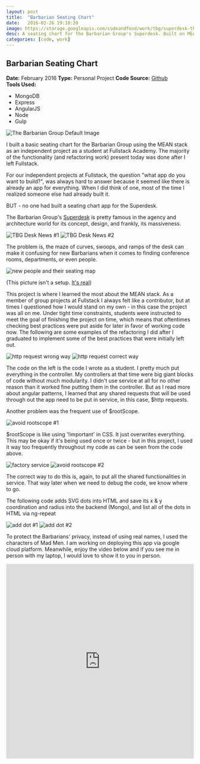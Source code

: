 ```yaml
---
layout: post
title:  "Barbarian Seating Chart"
date:   2016-02-26 19:18:20
image: https://storage.googleapis.com/codeandfood/work/tbg/superdesk-thumbnail.png
desc: A seating chart for the Barbarian Group's Superdesk. Built on MEAN stack.
categories: [code, work]
---
```


<div class="project-description">
	<h2>Barbarian Seating Chart</h2>
	<div class="desc">
		<span><strong>Date:</strong> February 2016</span>
		<span><strong>Type:</strong> Personal Project</span>
		<span><strong>Code Source:</strong> <a href="https://github.com/jeesunikim/superdesk" target="_blank">Github</a></span>
	</div>
	<div class="desc">
		<span><strong>Tools Used:</strong></span>
		<ul>
			<li>MongoDB</li>
			<li>Express</li>
			<li>AngularJS</li>
			<li>Node</li>
			<li>Gulp</li>
		</ul>
	</div>
</div>

<div class="project-image">
	<img src="https://storage.googleapis.com/codeandfood/work/tbg/superdesk.png" alt="The Barbarian Group Default Image" />
</div>

<p>I built a basic seating chart for the Barbarian Group using the MEAN stack as an independent project as a student at Fullstack Academy. The majority of the functionality (and refactoring work) present today was done after I left Fullstack.</p>

<p>For our independent projects at Fullstack, the question "what app do you want to build?", was always hard to answer because it seemed like there is already an app for everything. When I did think of one, most of the time I realized someone else had already built it.</p>

<p>BUT - no one had built a seating chart app for the Superdesk.</p>

<p>The Barbarian Group's <a href="http://www.architectmagazine.com/technology/detail/innovative-detail-the-superdesk-at-the-barbarian-group-office_o" target="_blank">Superdesk</a> is pretty famous in the agency and architecture world for its concept, design, and frankly, its massiveness.</p>

<div class="project-image inline">
	<img src="https://storage.googleapis.com/codeandfood/work/tbg/desk-01.png" alt="TBG Desk News #1" />
	<img src="https://storage.googleapis.com/codeandfood/work/tbg/desk-03.png" alt="TBG Desk News #2" />
</div>

<p>The problem is, the maze of curves, swoops, and ramps of the desk can make it confusing for new Barbarians when it comes to finding conference rooms, departments, or even people.</p>

<div class="project-image">
	<img src="https://storage.googleapis.com/codeandfood/work/tbg/new-people.jpg" alt="new people and their seating map" />
	<p>(This picture isn't a setup. <u>It's real</u>)</p>
</div>

<p>
	This project is where I learned the most about the MEAN stack. As a member of group projects at Fullstack I always felt like a contributor, but at times I questioned how I would stand on my own - in this case the project was all on me. Under tight time constraints, students were instructed to meet the goal of finishing the project on time, which means that oftentimes checking best practices were put aside for later in favor of working code now. The following are some examples of the refactoring I did after I graduated to implement some of the best practices that were initially left out.</p>

<div class="project-image inline">
	<img src="https://storage.googleapis.com/codeandfood/work/tbg/http-01.png" alt="http request wrong way" />
	<img src="https://storage.googleapis.com/codeandfood/work/tbg/http-02.png" alt="http request correct way" />
</div>

<p>The code on the left is the code I wrote as a student. I pretty much put everything in the controller. My controllers at that time were big giant blocks of code without much modularity. I didn't use service at all for no other reason than it worked fine putting them in the controller. But as I read more about angular patterns, I learned that any shared requests that will be used through out the app need to be put in service, in this case, $http requests.</p>

<p>Another problem was the frequent use of $rootScope.</p>

<div class="project-image">
	<img src="https://storage.googleapis.com/codeandfood/work/tbg/avoid-rootscope-01.png" alt="avoid rootscope #1" />
</div>

<p>$rootScope is like using '!important' in CSS. It just overwrites everything. This may be okay if it's being used once or twice - but in this project, I used it way too frequently throughout my code as can be seen from the code above.</p>

<div class="project-image inline">
	<img src="https://storage.googleapis.com/codeandfood/work/tbg/factory-service.png" alt="factory service" />
	<img src="https://storage.googleapis.com/codeandfood/work/tbg/avoid-rootscope-02.png" alt="avoid rootscope #2" />
</div>

<p>The correct way to do this is, again, to put all the shared functionalities in service. That way later when we need to debug the code, we know where to go.</p>

<p>The following code adds SVG dots into HTML and save its x &amp; y coordination and radius into the backend (Mongo), and list all of the dots in HTML via ng-repeat</p>

<div class="project-image inline">
	<img src="https://storage.googleapis.com/codeandfood/work/tbg/add-dot-01.png" alt="add dot #1" />
	<img src="https://storage.googleapis.com/codeandfood/work/tbg/add-dot-02.png" alt="add dot #2" />
</div>

<p>To protect the Barbarians' privacy, instead of using real names, I used the characters of Mad Men. I am working on deploying this app via google cloud platform. Meanwhile, enjoy the video below and if you see me in person with my laptop, I would love to show it to you in person.</p>

<div class="project-image">
	<iframe src="https://player.vimeo.com/video/179829826" width="100%" height="522" frameborder="0" webkitallowfullscreen mozallowfullscreen allowfullscreen></iframe>
</div>